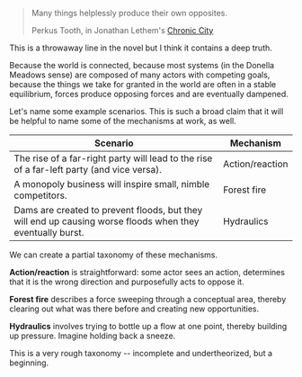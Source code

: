 > Many things helplessly produce their own opposites.
> 
> Perkus Tooth, in Jonathan Lethem's [Chronic City](https://amzn.to/31N3kWI)

This is a throwaway line in the novel but I think it contains a deep truth.

Because the world is connected, because most systems (in the Donella Meadows sense) are composed of many actors with competing goals, because the things we take for granted in the world are often in a stable equilibrium, forces produce opposing forces and are eventually dampened.

Let's name some example scenarios. This is such a broad claim that it will be helpful to name some of the mechanisms at work, as well. 

| Scenario                                                                                                  | Mechanism       |
|-----------------------------------------------------------------------------------------------------------|-----------------|
| The rise of a far-right party will lead to the rise of a far-left party (and vice versa).                 | Action/reaction |
| A monopoly business will inspire small, nimble competitors.                                               | Forest fire     |
| Dams are created to prevent floods, but they will end up causing worse floods when they eventually burst. | Hydraulics      |

We can create a partial taxonomy of these mechanisms.

__Action/reaction__ is straightforward: some actor sees an action, determines that it is the wrong direction and purposefully acts to oppose it.

__Forest fire__ describes a force sweeping through a conceptual area, thereby clearing out what was there before and creating new opportunities. 

__Hydraulics__ involves trying to bottle up a flow at one point, thereby building up pressure. Imagine holding back a sneeze.

This is a very rough taxonomy -- incomplete and undertheorized, but a beginning.
